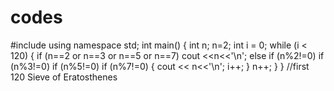 # codes
#include <iostream>
using namespace std;
int main()
{ 
int n;
n=2;
int i = 0;
while (i < 120)
   {
    if (n==2 or n==3 or n==5 or n==7)
    cout <<n<<'\n';
    else
    if (n%2!=0)
    if (n%3!=0)
    if (n%5!=0)
    if (n%7!=0)
    {
    cout << n<<'\n';
    i++;
    }
    n++;
   }
}
//first 120 Sieve of Eratosthenes

